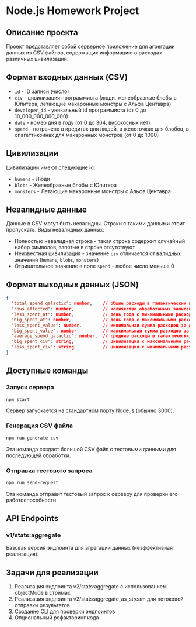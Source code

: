# Node.js Homework Project

## Описание проекта

Проект представляет собой серверное приложение для агрегации данных из CSV файлов, содержащих информацию о расходах различных цивилизаций.

## Формат входных данных (CSV)

-   `id` - ID записи (число)
-   `civ` - цивилизация программиста (люди, желеобразные блобы с Юпитера, летающие макаронные монстры с Альфа Центавра)
-   `developer_id` - уникальный id программиста (от 0 до 10_000_000_000_000)
-   `date` - номер дня в году (от 0 до 364, високосных нет)
-   `spend` - потрачено в кредитах для людей, в желеточках для блобов, в спагеттикоинах для макаронных монстров (от 0 до 1000)

## Цивилизации

Цивилизации имеют следующие id:

-   `humans` - Люди
-   `blobs` - Желеобразные блобы с Юпитера
-   `monsters` - Летающие макаронные монстры с Альфа Центавра

## Невалидные данные

Данные в CSV могут быть невалидны. Строки с такими данными стоит пропускать. Виды невалидных данных:

-   Полностью невалидная строка - такая строка содержит случайный набор символов, запятые в строке отсутствуют
-   Неизвестная цивилизация - значение `civ` отличается от валидных значений (`humans`, `blobs`, `monsters`)
-   Отрицательное значение в поле `spend` - любое число меньше 0

## Формат выходных данных (JSON)

```json
{
  "total_spend_galactic": number,    // общие расходы в галактических кредитах
  "rows_affected": number,           // количество обработанных записей
  "less_spent_at": number,           // день года с минимальными расходами
  "big_spent_at": number,            // день года с максимальными расходами
  "less_spent_value": number,        // минимальная сумма расходов за день
  "big_spent_value": number,         // максимальная сумма расходов за день
  "average_spend_galactic": number,  // средние расходы в галактических кредитах
  "big_spent_civ": string,           // цивилизация с максимальными расходами
  "less_spent_civ": string           // цивилизация с минимальными расходами
}
```

## Доступные команды

### Запуск сервера

```bash
npm start
```

Сервер запускается на стандартном порту Node.js (обычно 3000).

### Генерация CSV файла

```bash
npm run generate-csv
```

Эта команда создаст большой CSV файл с тестовыми данными для последующей обработки.

### Отправка тестового запроса

```bash
npm run send-request
```

Эта команда отправит тестовый запрос к серверу для проверки его работоспособности.

## API Endpoints

### v1/stats:aggregate

Базовая версия эндпоинта для агрегации данных (неэффективная реализация).

## Задачи для реализации

1. Реализация эндпоинта v2/stats:aggregate с использованием objectMode в стримах
2. Реализация эндпоинта v2/stats:aggregate_as_stream для потоковой отправки результатов
3. Создание CLI для проверки эндпоинтов
4. Опциональный рефакторинг кода
